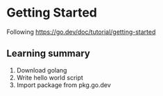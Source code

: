 # Getting Started
Following https://go.dev/doc/tutorial/getting-started

## Learning summary
1. Download golang
2. Write hello world script
3. Import package from pkg.go.dev